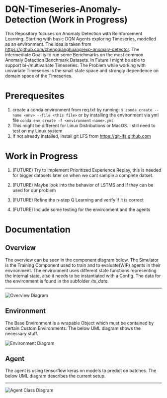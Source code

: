 # DQN-Timeseries-Anomaly-Detection (Work in Progress)

This Repository focuses on Anomaly Detection with Reinforcement Learning. Starting with basic DQN Agents exploring Timeseries, modelled as an environment.
The idea is taken from https://github.com/chengqianghuang/exp-anomaly-detector. The intermediate Goal is to run some Benchmarks on the most common Anomaly Detection Benchmark Datasets. In Future I might be able to support bi-/multivariate Timeseries. The Problem while working with univariate Timeseries is the small state space and strongly dependence on domain space of the Timeseries.

# Prerequesites

1. create a conda environment from req.txt by running:
  ```$ conda create --name <env> --file <this file>``` or by installing the environment via yml file 
  ```conda env create -f <environment-name>.yml```
2. This might be different for Linux Distributions or MacOS. I still need to test on my Linux system
3. If not already installed, install git LFS from https://git-lfs.github.com
# Work in Progress

1. (FUTURE) Try to implement Prioritized Experience Replay, this is needed for bigger datasets later on when we cant sample a
complete datset.

2. (FUTURE) Maybe look into the behavior of LSTMS and if they can be used for our problem

3. (FUTURE) Refine the n-step Q Learning and verify if it is correct

4. (FUTURE) Include some testing for the environment and the agents

# Documentation
## Overview

The overview can be seen in the component diagram below. The Simulator is the Training Component used to train and to evaluate(WIP) agents in their environment.
The environment uses different state functions representing the internal state, also it needs to be instantiated with a Config. The data for the environment is found in the subfolder */ts_data*.

---
![Overview Diagram](http://www.plantuml.com/plantuml/proxy?cache=no&src=https://raw.githubusercontent.com/jorekai/DQN-Timeseries-Anomaly-Detection/master/uml/overview.puml)

## Environment
The Base Environment is a wrapable Object which must be contained by certain Custom Environments. The below UML diagram shows the necessary stuff.

![Environment Diagram](http://www.plantuml.com/plantuml/proxy?cache=no&src=https://raw.githubusercontent.com/jorekai/DQN-Timeseries-Anomaly-Detection/master/uml/environment.puml)

## Agent
The agent is using tensorflow keras nn models to predict on batches. The below UML diagram describes the current setup.

---
![Agent Class Diagram](http://www.plantuml.com/plantuml/proxy?cache=no&src=https://raw.githubusercontent.com/jorekai/DQN-Timeseries-Anomaly-Detection/master/uml/agent.puml)
